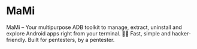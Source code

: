 # MaMi
MaMi – Your multipurpose ADB toolkit to manage, extract, uninstall and explore Android apps right from your terminal. 📱🤖 Fast, simple and hacker-friendly. Built for pentesters, by a pentester.
